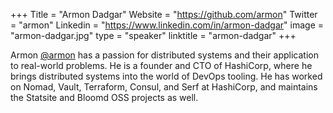 +++
Title = "Armon Dadgar"
Website = "https://github.com/armon"
Twitter = "armon"
Linkedin = "https://www.linkedin.com/in/armon-dadgar"
image = "armon-dadgar.jpg"
type = "speaker"
linktitle = "armon-dadgar"
+++

Armon [@armon](https://twitter.com/armon) has a passion for distributed systems and their application to real-world problems. He is a founder and CTO of HashiCorp, where he brings distributed systems into the world of DevOps tooling. He has worked on Nomad, Vault, Terraform, Consul, and Serf at HashiCorp, and maintains the Statsite and Bloomd OSS projects as well.
